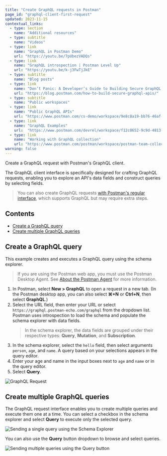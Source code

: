 ```yaml
---
title: "Create GraphQL requests in Postman"
page_id: "graphql-client-first-request"
updated: 2023-11-15
contextual_links:
  - type: section
    name: "Additional resources"
  - type: subtitle
    name: "Videos"
  - type: link
    name: "GraphQL in Postman Demo"
    url: "https://youtu.be/7pUbezVADQs"
  - type: link
    name: "GraphQL introspection | Postman Level Up"
    url: "https://youtu.be/k-j3FwTjJkE"
  - type: subtitle
    name: "Blog posts"
  - type: link
    name: "Don’t Panic: A Developer’s Guide to Building Secure GraphQL APIs"
    url: "https://blog.postman.com/how-to-build-secure-graphql-apis/"
  - type: subtitle
    name: "Public workspaces"
  - type: link
    name: "Public GraphQL APIs"
    url: "https://www.postman.com/cs-demo/workspace/9e8c8a19-bb76-46af-9e8d-5747bf8fcce5"
  - type: link
    name: "GraphQL Examples"
    url:  "https://www.postman.com/devrel/workspace/f12c0652-9c9d-4813-968b-c8ed0b3f0022"
  - type: link
    name: "Working with GraphQL collection"
    url: "https://www.postman.com/postman/workspace/postman-team-collections/collection/1559645-c0dd3eb3-5258-4ddd-a6e4-2780c5212e33?ctx=documentation"
warning: false
---
```


Create a GraphQL request with Postman's GraphQL client.

The GraphQL client interface is specifically designed for crafting GraphQL requests, enabling you to explore an API's data fields and construct queries by selecting fields.

> You can also create GraphQL requests [with Postman's regular interface](/docs/sending-requests/graphql/graphql-http/), which supports GraphQL but may require extra steps.

## Contents

* [Create a GraphQL query](#create-a-graphql-query)
* [Create multiple GraphQL queries](#create-multiple-graphql-queries)

## Create a GraphQL query

This example creates and executes a GraphQL query using the schema explorer.

> If you are using the Postman web app, you must use the Postman Desktop Agent. See [About the Postman Agent](/docs/getting-started/basics/about-postman-agent/) for more information.

1. In Postman, select **New > GraphQL** to open a request in a new tab. (In the Postman desktop app, you can also select **⌘+N** or **Ctrl+N**, then select **GraphQL**.)
1. Select the URL field, then enter your URL or select `https://graphql.postman-echo.com/graphql` from the dropdown list. Postman uses introspection to load the schema and populate the schema explorer with data fields.
    > In the schema explorer, the data fields are grouped under their respective types: **Query**, **Mutation**, and **Subscription**.
1. In the schema explorer, select the `hello` field, then select arguments `person`, `age`, and `name`. A query based on your selections appears in the query editor.
1. Enter your age and name in the input boxes next to `age` and `name` or in the query editor.
1. Select **Query**.

![GraphQL Request](https://assets.postman.com/postman-docs/v10/graphql-schema-explorer-v10-2.gif)

## Create multiple GraphQL queries

The GraphQL request interface enables you to create multiple queries and execute them one at a time. You can select a checkbox in the schema explorer and select **Query** to execute only the selected query.

<img src="https://assets.postman.com/postman-docs/v10/sending-multiquery-v10-1.gif" alt="Sending a single query using the Schema Explorer">

You can also use the **Query** button dropdown to browse and select queries.

<img src="https://assets.postman.com/postman-labs-docs/graphql-docs/multiquery-switcher.jpg" alt="Sending multiple queries using the Query button">
